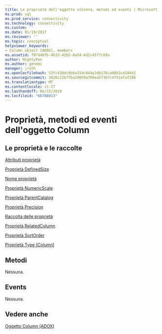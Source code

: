 ```yaml
---
title: Le proprietà dell'oggetto colonna, metodi ed eventi | Microsoft Docs
ms.prod: sql
ms.prod_service: connectivity
ms.technology: connectivity
ms.custom: ''
ms.date: 01/19/2017
ms.reviewer: ''
ms.topic: conceptual
helpviewer_keywords:
- Column object [ADOX], members
ms.assetid: f87d46fb-4b33-42b5-8a54-6d2c4577c69a
author: MightyPen
ms.author: genemi
manager: jroth
ms.openlocfilehash: 53fc430dc0b6a154c844e2db176ca98b2cd184d2
ms.sourcegitcommit: 3026c22b7fba19059a769ea5f367c4f51efaf286
ms.translationtype: MT
ms.contentlocale: it-IT
ms.lasthandoff: 06/15/2019
ms.locfileid: "66708013"
---
```

# <a name="column-object-properties-methods-and-events"></a>Proprietà, metodi ed eventi dell'oggetto Column
## <a name="propertiescollections"></a>Le proprietà e le raccolte  
 [Attributi proprietà](../../../ado/reference/adox-api/attributes-property-adox.md)  
  
 [Proprietà DefinedSize](../../../ado/reference/adox-api/definedsize-property-adox.md)  
  
 [Nome proprietà](../../../ado/reference/adox-api/name-property-adox.md)  
  
 [Proprietà NumericScale](../../../ado/reference/adox-api/numericscale-property-adox.md)  
  
 [Proprietà ParentCatalog](../../../ado/reference/adox-api/parentcatalog-property-adox.md)  
  
 [Proprietà Precision](../../../ado/reference/adox-api/precision-property-adox.md)  
  
 [Raccolta delle proprietà](../../../ado/reference/ado-api/properties-collection-ado.md)  
  
 [Proprietà RelatedColumn](../../../ado/reference/adox-api/relatedcolumn-property-adox.md)  
  
 [Proprietà SortOrder](../../../ado/reference/adox-api/sortorder-property-adox.md)  
  
 [Proprietà Type (Column)](../../../ado/reference/adox-api/type-property-column-adox.md)  
  
## <a name="methods"></a>Metodi  
 Nessuna.  
  
## <a name="events"></a>Events  
 Nessuna.  
  
## <a name="see-also"></a>Vedere anche  
 [Oggetto Column (ADOX)](../../../ado/reference/adox-api/column-object-adox.md)
